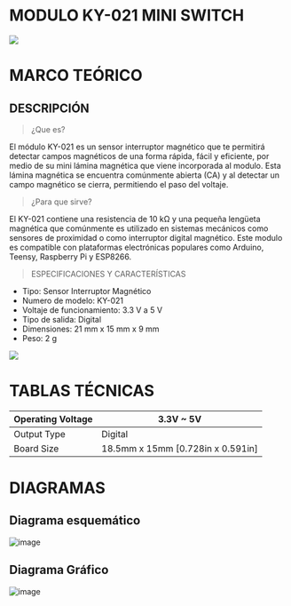 # MODULO KY-021 MINI SWITCH

![](https://arduinomodules.info/wp-content/uploads/KY-021_mini_magnetic_reed_switch_module_arduino.jpg)

# MARCO TEÓRICO

## DESCRIPCIÓN

> ¿Que es?

El módulo KY-021 es un sensor interruptor magnético que te permitirá detectar campos magnéticos de una forma rápida, fácil y eficiente, por medio de su mini lámina magnética que viene incorporada al modulo. Esta lámina magnética se encuentra comúnmente abierta (CA) y al detectar un campo magnético se cierra, permitiendo el paso del voltaje.

> ¿Para que sirve?

El KY-021 contiene una resistencia de 10 kΩ y una pequeña lengüeta magnética que comúnmente es utilizado en sistemas mecánicos como sensores de proximidad o como interruptor digital magnético. Este modulo es compatible con plataformas electrónicas populares como Arduino, Teensy, Raspberry Pi y ESP8266.

> ESPECIFICACIONES Y CARACTERÍSTICAS 
- Tipo: Sensor Interruptor Magnético
- Numero de modelo: KY-021
- Voltaje de funcionamiento: 3.3 V a 5 V
- Tipo de salida: Digital
- Dimensiones: 21 mm x 15 mm x 9 mm
- Peso: 2 g

![](https://uelectronics.com/wp-content/uploads/AR0039-Sensor-KY-021-Mini-interruptor-Magnetico-v2.jpg)

# TABLAS TÉCNICAS



Operating Voltage | 3.3V ~ 5V
-- | --
Output Type | Digital
Board Size | 18.5mm x 15mm [0.728in x 0.591in]


# DIAGRAMAS

## Diagrama esquemático
![image](https://user-images.githubusercontent.com/59489846/145524913-074cc2bd-ae3c-469d-a67b-fb8384f82931.png)

## Diagrama Gráfico
![image](https://user-images.githubusercontent.com/59489846/145525022-07aab8f8-96dd-4a9a-90a8-50a19bfbc34d.png)


